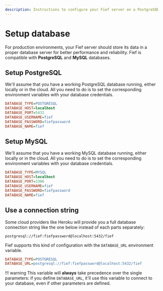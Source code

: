 ```yaml
---
description: Instructions to configure your Fief server on a PostgreSQL or MySQL database.
---
```


# Setup database

For production environments, your Fief server should store its data in a proper database server for better performance and reliability. Fief is compatible with **PostgreSQL** and **MySQL** databases.

## Setup PostgreSQL

We'll assume that you have a working PostgreSQL database running, either locally or in the cloud. All you need to do is to set the corresponding environment variables with your database credentials.

```ini
DATABASE_TYPE=POSTGRESQL
DATABASE_HOST=localhost
DATABASE_PORT=5432
DATABASE_USERNAME=fief
DATABASE_PASSWORD=fiefpassword
DATABASE_NAME=fief
```

## Setup MySQL

We'll assume that you have a working MySQL database running, either locally or in the cloud. All you need to do is to set the corresponding environment variables with your database credentials.

```ini
DATABASE_TYPE=MYSQL
DATABASE_HOST=localhost
DATABASE_PORT=3306
DATABASE_USERNAME=fief
DATABASE_PASSWORD=fiefpassword
DATABASE_NAME=fief
```

## Use a connection string

Some cloud providers like Heroku will provide you a full database connection string like the one below instead of each parts separately:

```
postgresql://fief:fiefpassword@localhost:5432/fief
```

Fief supports this kind of configuration with the `DATABASE_URL` environment variable.

```ini
DATABASE_TYPE=POSTGRESQL
DATABASE_URL=postgresql://fief:fiefpassword@localhost:5432/fief
```

!!! warning
    This variable will **always** take precedence over the single parameters: if you define `DATABASE_URL`, it'll use this variable to connect to your database, even if other parameters are defined.
